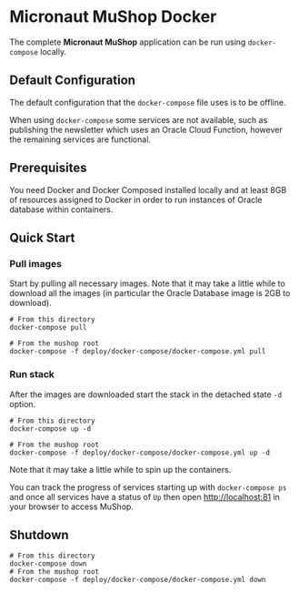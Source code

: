 # Micronaut MuShop Docker

The complete **Micronaut MuShop** application can be run using `docker-compose` locally.

## Default Configuration

The default configuration that the `docker-compose` file uses is to be offline.

When using `docker-compose` some services are not available, such as publishing the newsletter which uses an Oracle Cloud Function, however the remaining services are functional.

## Prerequisites

You need Docker and Docker Composed installed locally and at least 8GB of resources assigned to Docker in order to run instances of Oracle database within containers.

## Quick Start

### Pull images
Start by pulling all necessary images. Note that it may take a little while to download all the images (in particular the Oracle Database image is 2GB to download).

```shell
# From this directory
docker-compose pull

# From the mushop root
docker-compose -f deploy/docker-compose/docker-compose.yml pull
```

### Run stack
After the images are downloaded start the stack in the detached state `-d` option.

```shell
# From this directory
docker-compose up -d

# From the mushop root
docker-compose -f deploy/docker-compose/docker-compose.yml up -d
```

Note that it may take a little while to spin up the containers.

You can track the progress of services starting up with `docker-compose ps` and once all services have a status of `Up` then open [http://localhost:81](http://localhost:81) in your browser to access MuShop.


## Shutdown

```shell
# From this directory
docker-compose down
# From the mushop root
docker-compose -f deploy/docker-compose/docker-compose.yml down
```

